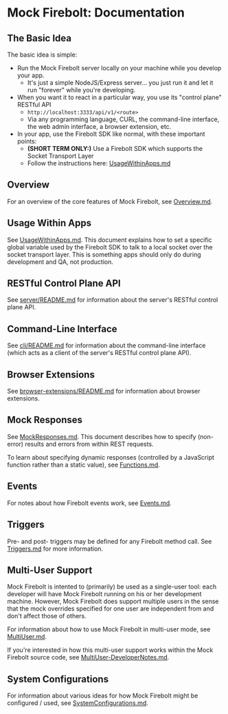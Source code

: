 Mock Firebolt: Documentation
============================

## The Basic Idea

The basic idea is simple:

- Run the Mock Firebolt server locally on your machine while you develop your app.
  - It's just a simple NodeJS/Express server... you just run it and let it run "forever" while you're developing.
- When you want it to react in a particular way, you use its "control plane" RESTful API
  - `http://localhost:3333/api/v1/<route>`
  - Via any programming language, CURL, the command-line interface, the web admin interface, a browser extension, etc.
- In your app, use the Firebolt SDK like normal, with these important points:
  - **(SHORT TERM ONLY:)** Use a Firebolt SDK which supports the Socket Transport Layer
  - Follow the instructions here: [UsageWithinApps.md](./UsageWithinApps.md)


## Overview

For an overview of the core features of Mock Firebolt, see [Overview.md](./Overview.md).


## Usage Within Apps

See [UsageWithinApps.md](./UsageWithinApps.md). This document explains how to set a specific global variable used by the Firebolt SDK to talk to a local socket over the socket transport layer. This is something apps should only do during development and QA, not production.


## RESTful Control Plane API

See [server/README.md](../server/README.md) for information about the server's RESTful control plane API.


## Command-Line Interface

See [cli/README.md](../cli/README.md) for information about the command-line interface (which acts as a client of the server's RESTful control plane API).


## Browser Extensions

See [browser-extensions/README.md](../browser-extensions/README.md) for information about browser extensions.


## Mock Responses

See [MockResponses.md](./MockResponses.md). This document describes how to specify (non-error) results and errors from within REST requests.

To learn about specifying dynamic responses (controlled by a JavaScript function rather than a static value), see [Functions.md](./Functions.md).


## Events

For notes about how Firebolt events work, see [Events.md](./Events.md).


## Triggers

Pre- and post- triggers may be defined for any Firebolt method call. See [Triggers.md](./Triggers.md) for more information.


## Multi-User Support

Mock Firebolt is intented to (primarily) be used as a single-user tool: each developer will have Mock Firebolt running on his or her development machine. However, Mock Firebolt does support multiple users in the sense that the mock overrides specified for one user are independent from and don't affect those of others.

For information about how to use Mock Firebolt in multi-user mode, see [MultiUser.md](./MultiUser.md).

If you're interested in how this multi-user support works within the Mock Firebolt source code, see [MultiUser-DeveloperNotes.md](./MultiUser-DeveloperNotes.md).


## System Configurations

For information about various ideas for how Mock Firebolt might be configured / used, see [SystemConfigurations.md](./SystemConfigurations.md).
